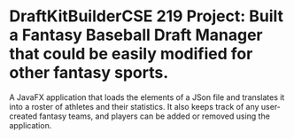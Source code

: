 # DraftKitBuilderCSE 219 Project: Built a Fantasy Baseball Draft Manager that could be easily modified for other fantasy sports.

A JavaFX application that loads the elements of a JSon file and translates it into a roster of athletes and their statistics. It also keeps track of any user-created fantasy teams, and players can be added or removed using the application.
